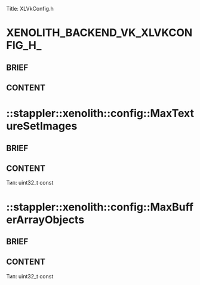 Title: XLVkConfig.h


# XENOLITH_BACKEND_VK_XLVKCONFIG_H_

## BRIEF

## CONTENT


# ::stappler::xenolith::config::MaxTextureSetImages

## BRIEF

## CONTENT

Тип: uint32_t const


# ::stappler::xenolith::config::MaxBufferArrayObjects

## BRIEF

## CONTENT

Тип: uint32_t const
